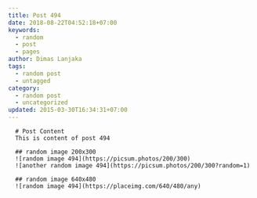 ```yaml
---
title: Post 494
date: 2018-08-22T04:52:18+07:00
keywords:
  - random
  - post
  - pages
author: Dimas Lanjaka
tags:
  - random post
  - untagged
category:
  - random post
  - uncategorized
updated: 2015-03-30T16:34:31+07:00
---
```


      # Post Content
      This is content of post 494

      ## random image 200x300
      ![random image 494](https://picsum.photos/200/300)
      ![another random image 494](https://picsum.photos/200/300?random=1)

      ## random image 640x480
      ![random image 494](https://placeimg.com/640/480/any)
      
